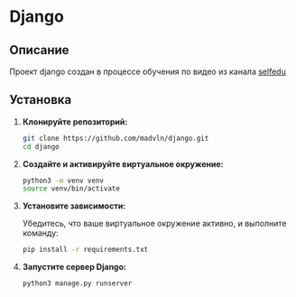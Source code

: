# Django 
  
## Описание 
  
Проект django создан в процессе обучения по видео из канала [selfedu](https://youtu.be/oBU83uojltE?si=c8E9WdSOK2VPuSnN) 
  
## Установка 
  
1. **Клонируйте репозиторий:** 
  
    ```bash 
    git clone https://github.com/madvln/django.git 
    cd django 
    ```
  
2. **Создайте и активируйте виртуальное окружение:** 
  
    ```bash 
    python3 -m venv venv 
    source venv/bin/activate
    ``` 
  
3. **Установите зависимости:** 
  
    Убедитесь, что ваше виртуальное окружение активно, и выполните команду: 
  
    ```bash 
    pip install -r requirements.txt 
    ```
  
4. **Запустите сервер Django:** 
  
    ```bash 
    python3 manage.py runserver
    ```